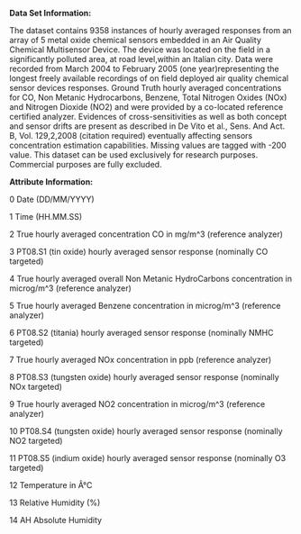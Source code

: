 **Data Set Information:**

The dataset contains 9358 instances of hourly averaged responses from an array of 5 metal oxide chemical sensors embedded in an Air Quality Chemical Multisensor Device. The device was located on the field in a significantly polluted area, at road level,within an Italian city. Data were recorded from March 2004 to February 2005 (one year)representing the longest freely available recordings of on field deployed air quality chemical sensor devices responses. Ground Truth hourly averaged concentrations for CO, Non Metanic Hydrocarbons, Benzene, Total Nitrogen Oxides (NOx) and Nitrogen Dioxide (NO2) and were provided by a co-located reference certified analyzer. Evidences of cross-sensitivities as well as both concept and sensor drifts are present as described in De Vito et al., Sens. And Act. B, Vol. 129,2,2008 (citation required) eventually affecting sensors concentration estimation capabilities. Missing values are tagged with -200 value.
This dataset can be used exclusively for research purposes. Commercial purposes are fully excluded.

**Attribute Information:**

0 Date (DD/MM/YYYY)

1 Time (HH.MM.SS)

2 True hourly averaged concentration CO in mg/m^3 (reference analyzer)

3 PT08.S1 (tin oxide) hourly averaged sensor response (nominally CO targeted)

4 True hourly averaged overall Non Metanic HydroCarbons concentration in microg/m^3 (reference analyzer)

5 True hourly averaged Benzene concentration in microg/m^3 (reference analyzer)

6 PT08.S2 (titania) hourly averaged sensor response (nominally NMHC targeted)

7 True hourly averaged NOx concentration in ppb (reference analyzer)

8 PT08.S3 (tungsten oxide) hourly averaged sensor response (nominally NOx targeted)

9 True hourly averaged NO2 concentration in microg/m^3 (reference analyzer)

10 PT08.S4 (tungsten oxide) hourly averaged sensor response (nominally NO2 targeted)

11 PT08.S5 (indium oxide) hourly averaged sensor response (nominally O3 targeted)

12 Temperature in Â°C

13 Relative Humidity (%)

14 AH Absolute Humidity


